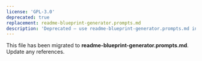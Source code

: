 ```yaml
---
license: 'GPL-3.0'
deprecated: true
replacement: readme-blueprint-generator.prompts.md
description: 'Deprecated – use readme-blueprint-generator.prompts.md instead.'
---
```


This file has been migrated to **readme-blueprint-generator.prompts.md**. Update any references.
